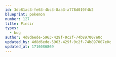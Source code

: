 ```yaml
---
id: 3db81ac3-fe63-4bc3-8aa3-a778d019f4b2
blueprint: pokemon
number: 127
title: Pinsir
types:
  - bug
author: 4d8d6ede-5963-429f-9c2f-74b897007e0c
updated_by: 4d8d6ede-5963-429f-9c2f-74b897007e0c
updated_at: 1716086869
---
```

